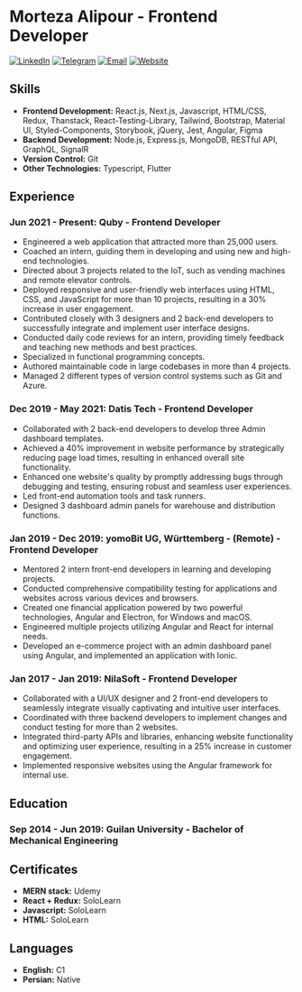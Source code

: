 # Morteza Alipour - Frontend Developer

[![LinkedIn](https://img.shields.io/badge/LinkedIn-blue.svg)](https://www.linkedin.com/in/mortezaalipour/)
[![Telegram](https://img.shields.io/badge/Telegram-blue.svg)](https://t.me/moor_za)
[![Email](https://img.shields.io/badge/Email-red.svg)](mailto:mortezaalipour1777@gmail.com)
[![Website](https://img.shields.io/badge/Website-yellow.svg)](https://mortezaalipour.ir)

## Skills

- **Frontend Development:** React.js, Next.js, Javascript, HTML/CSS, Redux, Thanstack, React-Testing-Library, Tailwind, Bootstrap, Material UI, Styled-Components, Storybook, jQuery, Jest, Angular, Figma
- **Backend Development:** Node.js, Express.js, MongoDB, RESTful API, GraphQL, SignalR
- **Version Control:** Git
- **Other Technologies:** Typescript, Flutter

## Experience

### Jun 2021 - Present: Quby - Frontend Developer
- Engineered a web application that attracted more than 25,000 users.
- Coached an intern, guiding them in developing and using new and high-end technologies.
- Directed about 3 projects related to the IoT, such as vending machines and remote elevator controls.
- Deployed responsive and user-friendly web interfaces using HTML, CSS, and JavaScript for more than 10 projects, resulting in a 30% increase in user engagement.
- Contributed closely with 3 designers and 2 back-end developers to successfully integrate and implement user interface designs.
- Conducted daily code reviews for an intern, providing timely feedback and teaching new methods and best practices.
- Specialized in functional programming concepts.
- Authored maintainable code in large codebases in more than 4 projects.
- Managed 2 different types of version control systems such as Git and Azure.

### Dec 2019 - May 2021: Datis Tech - Frontend Developer
- Collaborated with 2 back-end developers to develop three Admin dashboard templates.
- Achieved a 40% improvement in website performance by strategically reducing page load times, resulting in enhanced overall site functionality.
- Enhanced one website's quality by promptly addressing bugs through debugging and testing, ensuring robust and seamless user experiences.
- Led front-end automation tools and task runners.
- Designed 3 dashboard admin panels for warehouse and distribution functions.

### Jan 2019 - Dec 2019: yomoBit UG, Württemberg - (Remote) - Frontend Developer
- Mentored 2 intern front-end developers in learning and developing projects.
- Conducted comprehensive compatibility testing for applications and websites across various devices and browsers.
- Created one financial application powered by two powerful technologies, Angular and Electron, for Windows and macOS.
- Engineered multiple projects utilizing Angular and React for internal needs.
- Developed an e-commerce project with an admin dashboard panel using Angular, and implemented an application with Ionic.

### Jan 2017 - Jan 2019: NilaSoft - Frontend Developer
- Collaborated with a UI/UX designer and 2 front-end developers to seamlessly integrate visually captivating and intuitive user interfaces.
- Coordinated with three backend developers to implement changes and conduct testing for more than 2 websites.
- Integrated third-party APIs and libraries, enhancing website functionality and optimizing user experience, resulting in a 25% increase in customer engagement.
- Implemented responsive websites using the Angular framework for internal use.

## Education

### Sep 2014 - Jun 2019: Guilan University - Bachelor of Mechanical Engineering

## Certificates

- **MERN stack:** Udemy
- **React + Redux:** SoloLearn
- **Javascript:** SoloLearn
- **HTML:** SoloLearn

## Languages

- **English:** C1
- **Persian:** Native
